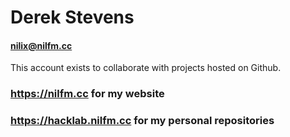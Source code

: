# Derek Stevens
#### <nilix@nilfm.cc>

This account exists to collaborate with projects hosted on Github.

### https://nilfm.cc for my website
### https://hacklab.nilfm.cc for my personal repositories
